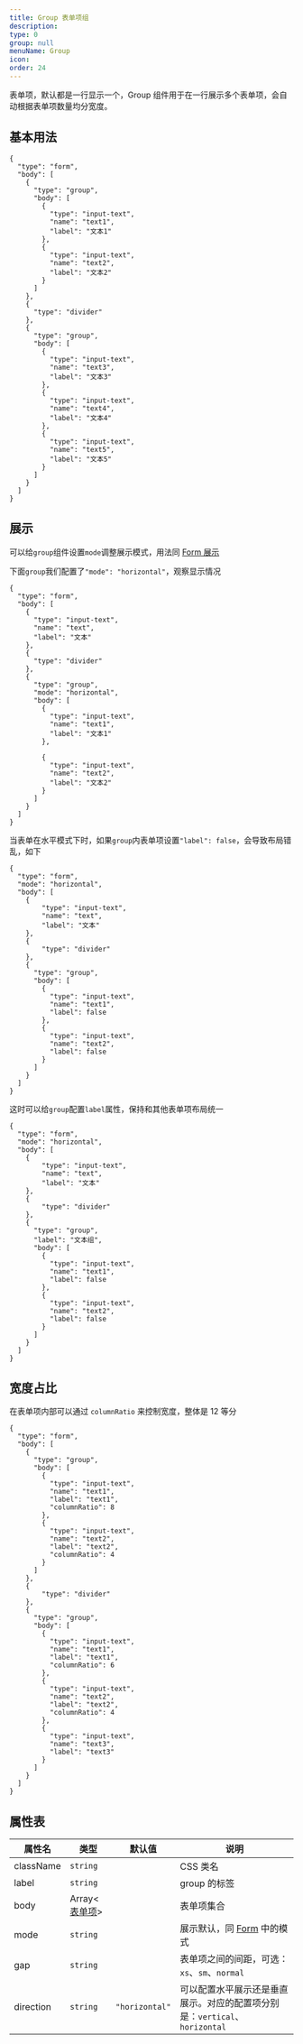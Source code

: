 ```yaml
---
title: Group 表单项组
description:
type: 0
group: null
menuName: Group
icon:
order: 24
---
```


表单项，默认都是一行显示一个，Group 组件用于在一行展示多个表单项，会自动根据表单项数量均分宽度。

## 基本用法

```schema: scope="body"
{
  "type": "form",
  "body": [
    {
      "type": "group",
      "body": [
        {
          "type": "input-text",
          "name": "text1",
          "label": "文本1"
        },
        {
          "type": "input-text",
          "name": "text2",
          "label": "文本2"
        }
      ]
    },
    {
      "type": "divider"
    },
    {
      "type": "group",
      "body": [
        {
          "type": "input-text",
          "name": "text3",
          "label": "文本3"
        },
        {
          "type": "input-text",
          "name": "text4",
          "label": "文本4"
        },
        {
          "type": "input-text",
          "name": "text5",
          "label": "文本5"
        }
      ]
    }
  ]
}
```

## 展示

可以给`group`组件设置`mode`调整展示模式，用法同 [Form 展示](./index#%E8%A1%A8%E5%8D%95%E5%B1%95%E7%A4%BA)

下面`group`我们配置了`"mode": "horizontal"`，观察显示情况

```schema: scope="body"
{
  "type": "form",
  "body": [
    {
      "type": "input-text",
      "name": "text",
      "label": "文本"
    },
    {
      "type": "divider"
    },
    {
      "type": "group",
      "mode": "horizontal",
      "body": [
        {
          "type": "input-text",
          "name": "text1",
          "label": "文本1"
        },

        {
          "type": "input-text",
          "name": "text2",
          "label": "文本2"
        }
      ]
    }
  ]
}
```

当表单在水平模式下时，如果`group`内表单项设置`"label": false`，会导致布局错乱，如下

```schema: scope="body"
{
  "type": "form",
  "mode": "horizontal",
  "body": [
    {
        "type": "input-text",
        "name": "text",
        "label": "文本"
    },
    {
        "type": "divider"
    },
    {
      "type": "group",
      "body": [
        {
          "type": "input-text",
          "name": "text1",
          "label": false
        },
        {
          "type": "input-text",
          "name": "text2",
          "label": false
        }
      ]
    }
  ]
}
```

这时可以给`group`配置`label`属性，保持和其他表单项布局统一

```schema: scope="body"
{
  "type": "form",
  "mode": "horizontal",
  "body": [
    {
        "type": "input-text",
        "name": "text",
        "label": "文本"
    },
    {
        "type": "divider"
    },
    {
      "type": "group",
      "label": "文本组",
      "body": [
        {
          "type": "input-text",
          "name": "text1",
          "label": false
        },
        {
          "type": "input-text",
          "name": "text2",
          "label": false
        }
      ]
    }
  ]
}
```

## 宽度占比

在表单项内部可以通过 `columnRatio` 来控制宽度，整体是 12 等分

```schema: scope="body"
{
  "type": "form",
  "body": [
    {
      "type": "group",
      "body": [
        {
          "type": "input-text",
          "name": "text1",
          "label": "text1",
          "columnRatio": 8
        },
        {
          "type": "input-text",
          "name": "text2",
          "label": "text2",
          "columnRatio": 4
        }
      ]
    },
    {
        "type": "divider"
    },
    {
      "type": "group",
      "body": [
        {
          "type": "input-text",
          "name": "text1",
          "label": "text1",
          "columnRatio": 6
        },
        {
          "type": "input-text",
          "name": "text2",
          "label": "text2",
          "columnRatio": 4
        },
        {
          "type": "input-text",
          "name": "text3",
          "label": "text3"
        }
      ]
    }
  ]
}
```

## 属性表

| 属性名    | 类型                        | 默认值         | 说明                                                                       |
| --------- | --------------------------- | -------------- | -------------------------------------------------------------------------- |
| className | `string`                    |                | CSS 类名                                                                   |
| label     | `string`                    |                | group 的标签                                                               |
| body      | Array<[表单项](./formitem)> |                | 表单项集合                                                                 |
| mode      | `string`                    |                | 展示默认，同 [Form](./index#%E8%A1%A8%E5%8D%95%E5%B1%95%E7%A4%BA) 中的模式 |
| gap       | `string`                    |                | 表单项之间的间距，可选：`xs`、`sm`、`normal`                               |
| direction | `string`                    | `"horizontal"` | 可以配置水平展示还是垂直展示。对应的配置项分别是：`vertical`、`horizontal` |

